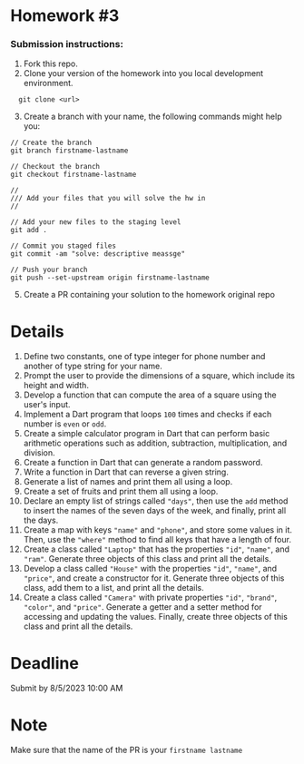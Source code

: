 <h1>Homework #3</h1>

<h3>Submission instructions: </h3>

  1.  Fork this repo.
  2.  Clone your version of the homework into you local development environment.
  ```console 
    git clone <url>
  ```
  3.  Create a branch with your name, the following commands might help you:
  ```console
  // Create the branch
  git branch firstname-lastname
  
  // Checkout the branch
  git checkout firstname-lastname
  
  //
  /// Add your files that you will solve the hw in
  //
  
  // Add your new files to the staging level
  git add .
  
  // Commit you staged files
  git commit -am "solve: descriptive meassge"
  
  // Push your branch
  git push --set-upstream origin firstname-lastname
  ```
  5.  Create a PR containing your solution to the homework original repo
    
    
  
# Details

1. Define two constants, one of type integer for phone number and another of type string for your name.
2. Prompt the user to provide the dimensions of a square, which include its height and width.
3. Develop a function that can compute the area of a square using the user's input.
4. Implement a Dart program that loops `100` times and checks if each number is `even` or `odd`.
5. Create a simple calculator program in Dart that can perform basic arithmetic operations such as addition, subtraction, multiplication, and division.
6. Create a function in Dart that can generate a random password.
7. Write a function in Dart that can reverse a given string.
8. Generate a list of names and print them all using a loop.
9. Create a set of fruits and print them all using a loop.
10. Declare an empty list of strings called `"days"`, then use the
`add` method to insert the names of the seven days of the
week, and finally, print all the days.
11. Create a map with keys `"name"` and `"phone"`, and store some
values in it. Then, use the `"where"` method to find all keys
that have a length of four.
12. Create a class called `"Laptop"` that has the properties `"id"`,
`"name"`, and `"ram"`. Generate three objects of this class
and print all the details.
13. Develop a class called `"House"` with the properties `"id"`,
`"name"`, and `"price"`, and create a constructor for it. Generate three objects of this class, add them to a list, and print all the details.
14. Create a class called `"Camera"` with private properties `"id"`, `"brand"`, `"color"`, and `"price"`. Generate a getter and a setter method for accessing and updating the values. Finally, create three objects of this class and print all the details.

# Deadline

Submit by 8/5/2023 10:00 AM

# Note
Make sure that the name of the PR is your `firstname lastname`
